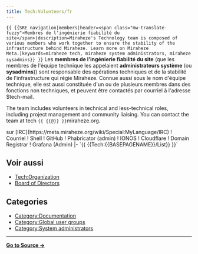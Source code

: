 ```yaml
---
title: Tech:Volunteers/fr
---
```


 `{{ {{SRE navigation|members|header=<span class="mw-translate-fuzzy">Membres de l'ingénierie fiabilité du site</span>|description=Miraheze's Technology team is composed of various members who work together to ensure the stability of the infrastructure behind Miraheze. Learn more on Miraheze Meta.|keywords=miraheze tech, miraheze system administrators, miraheze sysadmins}} }}`
Les **membres de l'ingénierie fiabilité du site** (que les membres de l'équipe technique les appelaient **administrateurs système** (ou **sysadmins**)) sont responsable des opérations techniques et de la stabilité de l'infrastructure qui régie Miraheze. Connue aussi sous le nom d'équipe technique, elle est aussi constituée d'un ou de plusieurs membres dans des fonctions non techniques, et peuvent être contactés par courriel à l'adresse $tech-mail.

The team includes volunteers in technical and less-technical roles, including project management and community liaising. You can contact the team at tech `{{ {{@}} }}`miraheze.org.

<div style="width: 100%; overflow: auto;>
{| class="wikitable center"
|-
! class="unsortable"| [ `{{ {{fullurl:Tech:Volunteers/List|action=edit}} }}` +/-]
! Nom et fonction
! pseudo Libera Chat <br /> sur [IRC](https://meta.miraheze.org/wiki/Special:MyLanguage/IRC)
! Courriel
! Shell
! GitHub
! Phabricator (admin)
! IONOS
! Cloudflare
! Domain Registrar
! Grafana (Admin)
|- `{{ {{Tech:{{BASEPAGENAME}}/List}} }}`

## Voir aussi 

* [Tech:Organization](/tech-docs/techorganization)
* [Board of Directors](https://meta.miraheze.org/wiki/Board_of_Directors)

## Categories

* [Category:Documentation](https://meta.miraheze.org/wiki/Category:Documentation)
* [Category:Global user groups](https://meta.miraheze.org/wiki/Category:Global_user_groups)
* [Category:System administrators](https://meta.miraheze.org/wiki/Category:System_administrators)

----
**[Go to Source &rarr;](https://meta.miraheze.org/wiki/Tech:Volunteers/fr)**